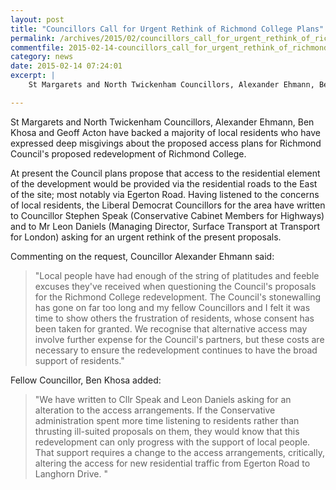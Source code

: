 ```yaml
---
layout: post
title: "Councillors Call for Urgent Rethink of Richmond College Plans"
permalink: /archives/2015/02/councillors_call_for_urgent_rethink_of_richmond_co.html
commentfile: 2015-02-14-councillors_call_for_urgent_rethink_of_richmond_co
category: news
date: 2015-02-14 07:24:01
excerpt: |
    St Margarets and North Twickenham Councillors, Alexander Ehmann, Ben Khosa and Geoff Acton have backed a majority of local residents who have expressed deep misgivings about the proposed access plans for Richmond Council's proposed redevelopment of Richmond College.

---
```


St Margarets and North Twickenham Councillors, Alexander Ehmann, Ben Khosa and Geoff Acton have backed a majority of local residents who have expressed deep misgivings about the proposed access plans for Richmond Council's proposed redevelopment of Richmond College.

At present the Council plans propose that access to the residential element of the development would be provided via the residential roads to the East of the site; most notably via Egerton Road. Having listened to the concerns of local residents, the Liberal Democrat Councillors for the area have written to Councillor Stephen Speak (Conservative Cabinet Members for Highways) and to Mr Leon Daniels (Managing Director, Surface Transport at Transport for London) asking for an urgent rethink of the present proposals.

Commenting on the request, Councillor Alexander Ehmann said:

> "Local people have had enough of the string of platitudes and feeble excuses they've received when questioning the Council's proposals for the Richmond College redevelopment. The Council's stonewalling has gone on far too long and my fellow Councillors and I felt it was time to show others the frustration of residents, whose consent has been taken for granted. We recognise that alternative access may involve further expense for the Council's partners, but these costs are necessary to ensure the redevelopment continues to have the broad support of residents."

Fellow Councillor, Ben Khosa added:

> "We have written to Cllr Speak and Leon Daniels asking for an alteration to the access arrangements. If the Conservative administration spent more time listening to residents rather than thrusting ill-suited proposals on them, they would know that this redevelopment can only progress with the support of local people. That support requires a change to the access arrangements, critically, altering the access for new residential traffic from Egerton Road to Langhorn Drive. "
